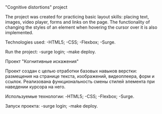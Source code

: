 "Cognitive distortions" project

The project was created for practicing basic layout skills: placing text, images, video player, forms and links on the page. The functionality of changing the styles of an element when hovering the cursor over it is also implemented.

Technologies used:
-HTML5;
-CSS;
-Flexbox;
-Surge.

Run the project:
-surge login;
-make deploy.

Проект "Когнитивные искажения"

Проект создан с целью отработки базовых навыков верстки: размещения на странице текста, изображений, видеоплеера, форм и ссылок. Реализована функциональность смены стилей элемента при наведении курсора на него.

Используемые технологии:
-HTML5;
-CSS;
-Flexbox;
-Surge.

Запуск проекта:
-surge login;
-make deploy.
